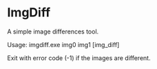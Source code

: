 ImgDiff
=======

A simple image differences tool.

Usage: imgdiff.exe img0 img1 [img_diff]

Exit with error code (-1) if the images are different.
